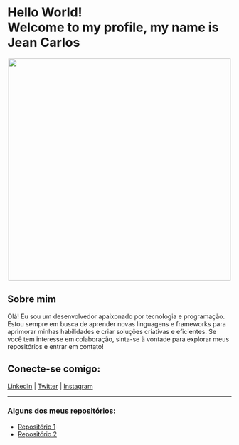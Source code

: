 # Hello World! <br> Welcome to my profile, my name is Jean Carlos

<div style="text-align: center;">
  <img src="https://i.pinimg.com/originals/31/fa/01/31fa01bbb94c8df00335bba99fcf2cd8.gif" width="500" />
</div>


## Sobre mim

Olá! Eu sou um desenvolvedor apaixonado por tecnologia e programação. Estou sempre em busca de aprender novas linguagens e frameworks para aprimorar minhas habilidades e criar soluções criativas e eficientes. Se você tem interesse em colaboração, sinta-se à vontade para explorar meus repositórios e entrar em contato!

## Conecte-se comigo:
[LinkedIn](https://www.linkedin.com/in/seuperfil) | [Twitter](https://twitter.com/seuperfil) | [Instagram](https://www.instagram.com/seuperfil)

---

### Alguns dos meus repositórios:
- [Repositório 1](https://github.com/seuperfil/repository1)
- [Repositório 2](https://github.com/seuperfil/repository2)
